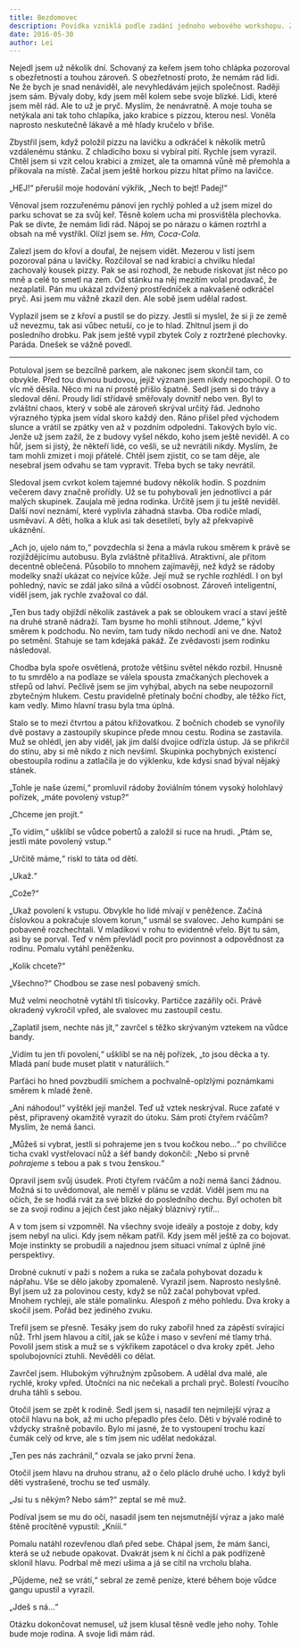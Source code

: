 ```yaml
---
title: Bezdomovec
description: Povídka vzniklá podle zadání jednoho webového workshopu. Zadání v komentářích. Asi jsem ho nesplnil plně, ale snažil jsem se ;)
date: 2016-05-30
author: Lei
---
```


Nejedl jsem už několik dní. Schovaný za keřem jsem toho chlápka pozoroval s obezřetností a touhou zároveň. S obezřetností proto, že nemám rád lidi. Ne že bych je snad nenáviděl, ale nevyhledávám jejich společnost. Raději jsem sám. Bývaly doby, kdy jsem měl kolem sebe svoje blízké. Lidi, které jsem měl rád. Ale to už je pryč. Myslím, že nenávratně. A moje touha se netýkala ani tak toho chlapíka, jako krabice s pizzou, kterou nesl. Voněla naprosto neskutečně lákavě a mě hlady kručelo v břiše.

Zbystřil jsem, když položil pizzu na lavičku a odkráčel k několik metrů vzdálenému stánku. Z chladicího boxu si vybíral pití. Rychle jsem vyrazil. Chtěl jsem si vzít celou krabici a zmizet, ale ta omamná vůně mě přemohla a přikovala na místě. Začal jsem ještě horkou pizzu hltat přímo na lavičce.

„HEJ!“ přerušil moje hodování výkřik, „Nech to bejt! Padej!“

Věnoval jsem rozzuřenému pánovi jen rychlý pohled a už jsem mizel do parku schovat se za svůj keř. Těsně kolem ucha mi prosvištěla plechovka. Pak se divte, že nemám lidi rád. Nápoj se po nárazu o kámen roztrhl a obsah na mě vystříkl. Olízl jsem se. _Hm, Coca-Cola._

Zalezl jsem do křoví a doufal, že nejsem vidět. Mezerou v listí jsem pozoroval pána u lavičky. Rozčiloval se nad krabicí a chvilku hledal zachovalý kousek pizzy. Pak se asi rozhodl, že nebude riskovat jíst něco po mně a celé to smetl na zem. Od stánku na něj mezitím volal prodavač, že nezaplatil. Pán mu ukázal zdvižený prostředníček a nakvašeně odkráčel pryč. Asi jsem mu vážně zkazil den. Ale sobě jsem udělal radost.

Vyplazil jsem se z křoví a pustil se do pizzy. Jestli si myslel, že si ji ze země už nevezmu, tak asi vůbec netuší, co je to hlad. Zhltnul jsem ji do posledního drobku. Pak jsem ještě vypil zbytek Coly z roztržené plechovky. Paráda. Dnešek se vážně povedl.

<hr class="hr-text" data-content="* * *">

Potuloval jsem se bezcílně parkem, ale nakonec jsem skončil tam, co obvykle. Před tou divnou budovou, jejíž význam jsem nikdy nepochopil. O to víc mě děsila. Něco mi na ní prostě přišlo špatně. Sedl jsem si do trávy a sledoval dění. Proudy lidí střídavě směřovaly dovnitř nebo ven. Byl to zvláštní chaos, který v sobě ale zároveň skrýval určitý řád. Jednoho výrazného týpka jsem vídal skoro každý den. Ráno přišel před východem slunce a vrátil se zpátky ven až v pozdním odpoledni. Takových bylo víc. Jenže už jsem zažil, že z budovy vyšel někdo, koho jsem ještě neviděl. A co hůř, jsem si jistý, že někteří lidé, co vešli, se už nevrátili nikdy. Myslím, že tam mohli zmizet i moji přátelé. Chtěl jsem zjistit, co se tam děje, ale nesebral jsem odvahu se tam vypravit. Třeba bych se taky nevrátil.

Sledoval jsem cvrkot kolem tajemné budovy několik hodin. S pozdním večerem davy značně prořídly. Už se tu pohybovali jen jednotlivci a pár malých skupinek. Zaujala mě jedna rodinka. Určitě jsem ji tu ještě neviděl. Další noví neznámí, které vyplivla záhadná stavba. Oba rodiče mladí, usměvaví. A děti, holka a kluk asi tak desetiletí, byly až překvapivě ukáznění.

„Ach jo, ujelo nám to,“ povzdechla si žena a mávla rukou směrem k právě se rozjíždějícímu autobusu. Byla zvláštně přitažlivá. Atraktivní, ale přitom decentně oblečená. Působilo to mnohem zajímavěji, než když se rádoby modelky snaží ukázat co nejvíce kůže. Její muž se rychle rozhlédl. I on byl pohledný, navíc se zdál jako silná a vůdčí osobnost. Zároveň inteligentní, viděl jsem, jak rychle zvažoval co dál.

„Ten bus tady objíždí několik zastávek a pak se obloukem vrací a staví ještě na druhé straně nádraží. Tam bysme ho mohli stihnout. Jdeme,“ kývl směrem k podchodu. No nevím, tam tudy nikdo nechodí ani ve dne. Natož po setmění. Stahuje se tam kdejaká pakáž. Ze zvědavosti jsem rodinku následoval.

Chodba byla spoře osvětlená, protože většinu světel někdo rozbil. Hnusně to tu smrdělo a na podlaze se válela spousta zmačkaných plechovek a střepů od lahví. Pečlivě jsem se jim vyhýbal, abych na sebe neupozornil zbytečným hlukem. Cestu pravidelně přetínaly boční chodby, ale těžko říct, kam vedly. Mimo hlavní trasu byla tma úplná.

Stalo se to mezi čtvrtou a pátou křižovatkou. Z bočních chodeb se vynořily dvě postavy a zastoupily skupince přede mnou cestu. Rodina se zastavila. Muž se ohlédl, jen aby viděl, jak jim další dvojice odřízla ústup. Já se přikrčil do stínu, aby si mě nikdo z nich nevšiml. Skupinka pochybných existencí obestoupila rodinu a zatlačila je do výklenku, kde kdysi snad býval nějaký stánek.

„Tohle je naše území,“ promluvil rádoby žoviálním tónem vysoký holohlavý pořízek, „máte povolený vstup?“

„Chceme jen projít.“

„To vidím,“ ušklíbl se vůdce pobertů a založil si ruce na hrudi. „Ptám se, jestli máte povolený vstup.“

„Určitě máme,“ riskl to táta od dětí.

„Ukaž.“

„Cože?“

„Ukaž povolení k vstupu. Obvykle ho lidé mívají v peněžence. Začíná číslovkou a pokračuje slovem korun,“ usmál se svalovec. Jeho kumpáni se pobaveně rozchechtali. V mladíkovi v rohu to evidentně vřelo. Být tu sám, asi by se porval. Teď v něm převládl pocit pro povinnost a odpovědnost za rodinu. Pomalu vytáhl peněženku.

„Kolik chcete?“

„Všechno?“ Chodbou se zase nesl pobavený smích.

Muž velmi neochotně vytáhl tři tisícovky. Partičce zazářily oči. Právě okradený vykročil vpřed, ale svalovec mu zastoupil cestu.

„Zaplatil jsem, nechte nás jít,“ zavrčel s těžko skrývaným vztekem na vůdce bandy.

„Vidím tu jen tři povolení,“ ušklíbl se na něj pořízek, „to jsou děcka a ty. Mladá paní bude muset platit v naturáliích.“

Parťáci ho hned povzbudili smíchem a pochvalně-oplzlými poznámkami směrem k mladé ženě.

„Ani náhodou!“ vyštěkl její manžel. Teď už vztek neskrýval. Ruce zaťaté v pěst, připravený okamžitě vyrazit do útoku. Sám proti čtyřem rváčům? Myslím, že nemá šanci.

„Můžeš si vybrat, jestli si pohrajeme jen s tvou kočkou nebo…“ po chviličce ticha cvakl vystřelovací nůž a šéf bandy dokončil: „Nebo si prvně _pohrajeme_ s tebou a pak s tvou ženskou.“

Opravil jsem svůj úsudek. Proti čtyřem rváčům a noži nemá šanci žádnou. Možná si to uvědomoval, ale neměl v plánu se vzdát. Viděl jsem mu na očích, že se hodlá rvát za své blízké do posledního dechu. Byl ochoten bít se za svoji rodinu a jejich čest jako nějaký bláznivý rytíř…

A v tom jsem si vzpomněl. Na všechny svoje ideály a postoje z doby, kdy jsem nebyl na ulici. Kdy jsem někam patřil. Kdy jsem měl ještě za co bojovat. Moje instinkty se probudili a najednou jsem situaci vnímal z úplně jiné perspektivy.

Drobné cuknutí v paži s nožem a ruka se začala pohybovat dozadu k nápřahu. Vše se dělo jakoby zpomaleně. Vyrazil jsem. Naprosto neslyšně. Byl jsem už za polovinou cesty, když se nůž začal pohybovat vpřed. Mnohem rychleji, ale stále pomalinku. Alespoň z mého pohledu. Dva kroky a skočil jsem. Pořád bez jediného zvuku.

Trefil jsem se přesně. Tesáky jsem do ruky zabořil hned za zápěstí svírající nůž. Trhl jsem hlavou a cítil, jak se kůže i maso v sevření mé tlamy trhá. Povolil jsem stisk a muž se s výkřikem zapotácel o dva kroky zpět. Jeho spolubojovníci ztuhli. Nevěděli co dělat.

Zavrčel jsem. Hlubokým výhružným způsobem. A udělal dva malé, ale rychlé, kroky vpřed. Útočníci na nic nečekali a prchali pryč. Bolestí řvoucího druha táhli s sebou.

Otočil jsem se zpět k rodině. Sedl jsem si, nasadil ten nejmilejší výraz a otočil hlavu na bok, až mi ucho přepadlo přes čelo. Děti v bývalé rodině to vždycky strašně pobavilo. Bylo mi jasné, že to vystoupení trochu kazí čumák celý od krve, ale s tím jsem nic udělat nedokázal.

„Ten pes nás zachránil,“ ozvala se jako první žena.

Otočil jsem hlavu na druhou stranu, až o čelo pláclo druhé ucho. I když byli děti vystrašené, trochu se teď usmály.

„Jsi tu s někým? Nebo sám?“ zeptal se mě muž.

Podíval jsem se mu do očí, nasadil jsem ten nejsmutnější výraz a jako malé štěně procítěně vypustil: „Knííí.“

Pomalu natáhl rozevřenou dlaň před sebe. Chápal jsem, že mám šanci, která se už nebude opakovat. Dvakrát jsem k ní čichl a pak podřízeně sklonil hlavu. Podrbal mě mezi ušima a já se cítil na vrcholu blaha.

„Půjdeme, než se vrátí,“ sebral ze země peníze, které během boje vůdce gangu upustil a vyrazil.

„Jdeš s ná…“

Otázku dokončovat nemusel, už jsem klusal těsně vedle jeho nohy. Tohle bude moje rodina. A svoje lidi mám rád.
